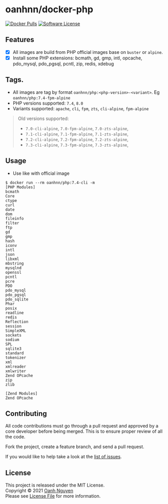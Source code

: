 # oanhnn/docker-php

[![Docker Pulls](https://img.shields.io/docker/pulls/oanhnn/php)](https://hub.docker.com/r/oanhnn/php)
[![Software License](https://img.shields.io/github/license/oanhnn/docker-php.svg)](LICENSE)

## Features

- [x] All images are build from PHP official images base on `buster` or `alpine`.
- [x] Install some PHP extensions: bcmath, gd, gmp, intl, opcache, pdo_mysql, pdo_pgsql, pcntl, zip, redis, xdebug

## Tags.

- All images are tag by format `oanhnn/php:<php-version>-<variant>`. Eg `oanhnn/php:7.4-fpm-alpine`
- PHP versions supported: `7.4`, `8.0`
- Variants supported: `apache`, `cli`, `fpm`, `zts`, `cli-alpine`, `fpm-alpine`

> Old versions supported:
> - `7.0-cli-alpine`, `7.0-fpm-alpine`, `7.0-zts-alpine`,
> - `7.1-cli-alpine`, `7.1-fpm-alpine`, `7.1-zts-alpine`, 
> - `7.2-cli-alpine`, `7.2-fpm-alpine`, `7.2-zts-alpine`, 
> - `7.3-cli-alpine`, `7.3-fpm-alpine`, `7.3-zts-alpine`, 

## Usage

- Use like with official image

```shell
$ docker run --rm oanhnn/php:7.4-cli -m
[PHP Modules]
bcmath
Core
ctype
curl
date
dom
fileinfo
filter
ftp
gd
gmp
hash
iconv
intl
json
libxml
mbstring
mysqlnd
openssl
pcntl
pcre
PDO
pdo_mysql
pdo_pgsql
pdo_sqlite
Phar
posix
readline
redis
Reflection
session
SimpleXML
sockets
sodium
SPL
sqlite3
standard
tokenizer
xml
xmlreader
xmlwriter
Zend OPcache
zip
zlib

[Zend Modules]
Zend OPcache

```

## Contributing

All code contributions must go through a pull request and approved by a core developer before being merged. 
This is to ensure proper review of all the code.

Fork the project, create a feature branch, and send a pull request.

If you would like to help take a look at the [list of issues](https://github.com/oanhnn/docker-php/issues).

## License

This project is released under the MIT License.   
Copyright © 2021 [Oanh Nguyen](https://github.com/oanhnn)   
Please see [License File](LICENSE) for more information.
